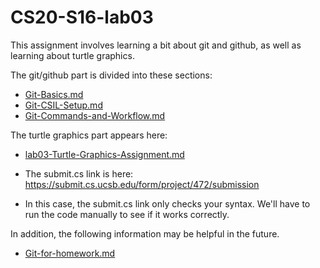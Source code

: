 # CS20-S16-lab03

This assignment involves learning a bit about git and github, as well as learning about turtle graphics.

The git/github part is divided into these sections:

* [Git-Basics.md](Git-Basics.md)
* [Git-CSIL-Setup.md](Git-CSIL-Setup.md)	
* [Git-Commands-and-Workflow.md](Git-Commands-and-Workflow.md)

The turtle graphics part appears here:

* [lab03-Turtle-Graphics-Assignment.md](lab03-Turtle-Graphics-Assignment.md)

* The submit.cs link is here: https://submit.cs.ucsb.edu/form/project/472/submission
 * In this case, the submit.cs link only checks your syntax. We'll have to run the code manually to see if it works correctly.

In addition, the following information may be helpful in the future.

* [Git-for-homework.md](Git-for-homework.md)
